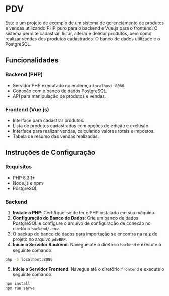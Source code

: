 # PDV

Este é um projeto de exemplo de um sistema de gerenciamento de produtos e vendas utilizando PHP puro para o backend e Vue.js para o frontend. O sistema permite cadastrar, listar, alterar e deletar produtos, bem como realizar vendas dos produtos cadastrados. O banco de dados utilizado é o PostgreSQL.

## Funcionalidades

### Backend (PHP)
- Servidor PHP executado no endereço `localhost:8080`.
- Conexão com o banco de dados PostgreSQL.
- API para manipulação de produtos e vendas.

### Frontend (Vue.js)
- Interface para cadastrar produtos.
- Lista de produtos cadastrados com opções de edição e exclusão.
- Interface para realizar vendas, calculando valores totais e impostos.
- Tabela de resumo das vendas realizadas.


## Instruções de Configuração

### Requisitos

- PHP 8.3.1+
- Node.js e npm
- PostgreSQL

### Backend

1. **Instale o PHP**: Certifique-se de ter o PHP instalado em sua máquina.
2. **Configuração do Banco de Dados**: Crie um banco de dados PostgreSQL e configure o arquivo de configuração de conexão no diretório `backend/.env`.
3. O backup do banco de dados para importação se encontra na raiz do projeto no arquivo `pdvBKP`.
4. **Inicie o Servidor Backend**: Navegue até o diretório `backend` e execute o seguinte comando:

```sh
php -S localhost:8080
```

5. **Inicie o Servidor Frontend**: Navegue até o diretório `frontend` e execute o seguinte comando:

```sh
npm install
npm run serve
```

